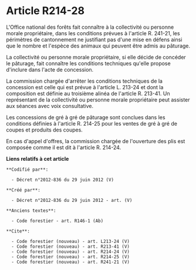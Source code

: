 # Article R214-28

L'Office national des forêts fait connaître à la collectivité ou personne morale propriétaire, dans les conditions prévues à
l'article R. 241-21, les périmètres de cantonnement ne justifiant pas d'une mise en défens ainsi que le nombre et l'espèce
des animaux qui peuvent être admis au pâturage.

La collectivité ou personne morale propriétaire, si elle décide de concéder le pâturage, fait connaître les conditions
techniques qu'elle propose d'inclure dans l'acte de concession.

La commission chargée d'arrêter les conditions techniques de la concession est celle qui est prévue à l'article L. 213-24 et
dont la composition est définie au troisième alinéa de l'article R. 213-41. Un représentant de la collectivité ou personne
morale propriétaire peut assister aux séances avec voix consultative.

Les concessions de gré à gré de pâturage sont conclues dans les conditions définies à l'article R. 214-25 pour les ventes de
gré à gré de coupes et produits des coupes.

En cas d'appel d'offres, la commission chargée de l'ouverture des plis est composée comme il est dit à l'article R. 214-24.

**Liens relatifs à cet article**

	**Codifié par**:

	  - Décret n°2012-836 du 29 juin 2012 (V)

	**Créé par**:

	  - Décret n°2012-836 du 29 juin 2012 - art. (V)

	**Anciens textes**:

	  - Code forestier - art. R146-1 (Ab)

	**Cite**:

	  - Code forestier (nouveau) - art. L213-24 (V)
	  - Code forestier (nouveau) - art. R213-41 (V)
	  - Code forestier (nouveau) - art. R214-24 (V)
	  - Code forestier (nouveau) - art. R214-25 (V)
	  - Code forestier (nouveau) - art. R241-21 (V)
